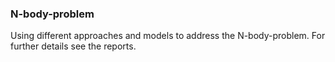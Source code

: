 ### N-body-problem

Using different approaches and models to address the N-body-problem. For further details see the reports. 
